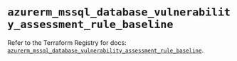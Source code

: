# `azurerm_mssql_database_vulnerability_assessment_rule_baseline`

Refer to the Terraform Registry for docs: [`azurerm_mssql_database_vulnerability_assessment_rule_baseline`](https://registry.terraform.io/providers/hashicorp/azurerm/4.17.0/docs/resources/mssql_database_vulnerability_assessment_rule_baseline).

